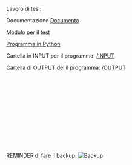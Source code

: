 Lavoro di tesi:

Documentazione
[Documento](TEST.MD)

[Modulo per il test](PROTOCOLLO.MD)

[Programma in Python](prova.py)

Cartella in INPUT per il programma:
[/INPUT](/INPUT)


Cartella di OUTPUT del il programma:
[/OUTPUT](/OUTPUT)

<br><br><br><br><br><br><br><br><br><br><br>

REMINDER di fare il backup:
![Backup](IMG/20231008_130333.jpg)
